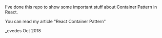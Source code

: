 I've done this repo to show some important stuff about Container Pattern in React.

You can read my article "React Container Pattern"

_evedes Oct 2018